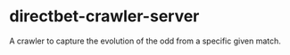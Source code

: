 # directbet-crawler-server

A crawler to capture the evolution of the odd from a specific given match.
